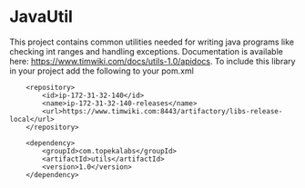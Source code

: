 JavaUtil
========

This project contains common utilities needed for writing java programs like checking int ranges and handling exceptions. Documentation is available here: https://www.timwiki.com/docs/utils-1.0/apidocs. To include this library in your project add the following to your pom.xml

        <repository>
            <id>ip-172-31-32-140</id>
            <name>ip-172-31-32-140-releases</name>
            <url>https://www.timwiki.com:8443/artifactory/libs-release-local</url>
        </repository>
        
        <dependency>
            <groupId>com.topekalabs</groupId>
            <artifactId>utils</artifactId>
            <version>1.0</version>
        </dependency>

